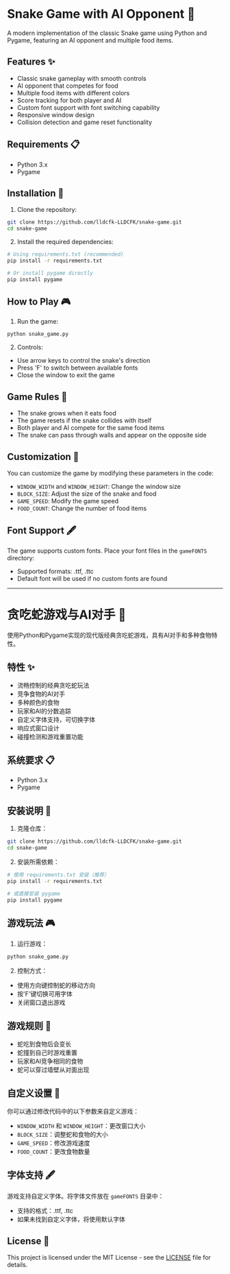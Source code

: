 # Snake Game with AI Opponent 🐍

A modern implementation of the classic Snake game using Python and Pygame, featuring an AI opponent and multiple food items.

## Features ✨

- Classic snake gameplay with smooth controls
- AI opponent that competes for food
- Multiple food items with different colors
- Score tracking for both player and AI
- Custom font support with font switching capability
- Responsive window design
- Collision detection and game reset functionality

## Requirements 📋

- Python 3.x
- Pygame

## Installation 🚀

1. Clone the repository:
```bash
git clone https://github.com/lldcfk-LLDCFK/snake-game.git
cd snake-game
```

2. Install the required dependencies:
```bash
# Using requirements.txt (recommended)
pip install -r requirements.txt

# Or install pygame directly
pip install pygame
```

## How to Play 🎮

1. Run the game:
```bash
python snake_game.py
```

2. Controls:
- Use arrow keys to control the snake's direction
- Press 'F' to switch between available fonts
- Close the window to exit the game

## Game Rules 📜

- The snake grows when it eats food
- The game resets if the snake collides with itself
- Both player and AI compete for the same food items
- The snake can pass through walls and appear on the opposite side

## Customization 🎨

You can customize the game by modifying these parameters in the code:
- `WINDOW_WIDTH` and `WINDOW_HEIGHT`: Change the window size
- `BLOCK_SIZE`: Adjust the size of the snake and food
- `GAME_SPEED`: Modify the game speed
- `FOOD_COUNT`: Change the number of food items

## Font Support 🖋️

The game supports custom fonts. Place your font files in the `gameFONTS` directory:
- Supported formats: .ttf, .ttc
- Default font will be used if no custom fonts are found

---

# 贪吃蛇游戏与AI对手 🐍

使用Python和Pygame实现的现代版经典贪吃蛇游戏，具有AI对手和多种食物特性。

## 特性 ✨

- 流畅控制的经典贪吃蛇玩法
- 竞争食物的AI对手
- 多种颜色的食物
- 玩家和AI的分数追踪
- 自定义字体支持，可切换字体
- 响应式窗口设计
- 碰撞检测和游戏重置功能

## 系统要求 📋

- Python 3.x
- Pygame

## 安装说明 🚀

1. 克隆仓库：
```bash
git clone https://github.com/lldcfk-LLDCFK/snake-game.git
cd snake-game
```

2. 安装所需依赖：
```bash
# 使用 requirements.txt 安装（推荐）
pip install -r requirements.txt

# 或直接安装 pygame
pip install pygame
```

## 游戏玩法 🎮

1. 运行游戏：
```bash
python snake_game.py
```

2. 控制方式：
- 使用方向键控制蛇的移动方向
- 按'F'键切换可用字体
- 关闭窗口退出游戏

## 游戏规则 📜

- 蛇吃到食物后会变长
- 蛇撞到自己时游戏重置
- 玩家和AI竞争相同的食物
- 蛇可以穿过墙壁从对面出现

## 自定义设置 🎨

你可以通过修改代码中的以下参数来自定义游戏：
- `WINDOW_WIDTH` 和 `WINDOW_HEIGHT`：更改窗口大小
- `BLOCK_SIZE`：调整蛇和食物的大小
- `GAME_SPEED`：修改游戏速度
- `FOOD_COUNT`：更改食物数量

## 字体支持 🖋️

游戏支持自定义字体。将字体文件放在 `gameFONTS` 目录中：
- 支持的格式：.ttf, .ttc
- 如果未找到自定义字体，将使用默认字体

## License 📄

This project is licensed under the MIT License - see the [LICENSE](LICENSE) file for details. 
